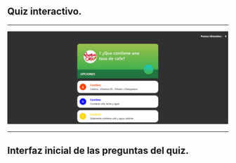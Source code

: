 <h2>Quiz interactivo.</h2>
<hr></hr>
<img src="/images/Captura.PNG" alt="...">
<hr></hr>
<h2>Interfaz inicial de las preguntas del quiz.</h2>
